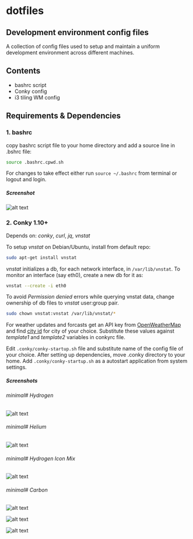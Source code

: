 # dotfiles
## Development environment config files

A collection of config files used to setup and maintain a uniform development environment across different machines.

## Contents
- bashrc script
- Conky config
- i3 tiling WM config

## Requirements & Dependencies
### 1. bashrc
   copy bashrc script file to your home directory and add a source line in
.bshrc file:
   ```bash
source .bashrc.cpwd.sh
   ```
   For changes to take effect either run ```source ~/.bashrc``` from terminal or logout and login.

   ##### Screenshot

   ![alt text](https://github.com/cod3g3nki/dotfiles/raw/master/shell-shot.png "Bash prompt")

### 2. Conky 1.10+
   Depends on: *conky*, *curl*, *jq*, *vnstat*

   To setup *vnstat* on Debian/Ubuntu, install from default repo:  
   ```bash
sudo apt-get install vnstat
   ```
   *vnstat* initializes a db, for each network interface, in
   ```/var/lib/vnstat```. To monitor an interface (say eth0), create a new db for it as:

   ```bash
vnstat --create -i eth0
   ```
   To avoid *Permission denied* errors while querying vnstat data, change
ownership of db files to *vnstat* user:group pair.  
   ```bash
sudo chown vnstat:vnstat /var/lib/vnstat/*
   ```
   For weather updates and forcasts get an API key from [OpenWeatherMap](https://openweathermap.org "OpenWeatherMap's Homepage")
   and find [city id](http://openweathermap.org/help/city_list.txt "City ID List")  for city of your choice. Substitute these values against
   *template1* and *template2* variables in conkyrc file.

   Edit ```.conky/conky-startup.sh``` file and substitute name of the config
   file of your choice.
   After setting up dependencies, move .conky directory to your home. Add
   ```.conky/conky-startup.sh``` as a autostart application from system settings.

   ##### Screenshots
   ###### minimal# Hydrogen
   ![alt text](https://github.com/cod3g3nki/dotfiles/raw/master/conkyrc_minH_shot.png ".conkyrc_minH")

   ###### minimal# Helium
   ![alt text](https://github.com/cod3g3nki/dotfiles/raw/master/conkyrc_minHe_shot.png ".conkyrc_minHe")

   ###### minimal# Hydrogen Icon Mix
   ![alt text](https://github.com/cod3g3nki/dotfiles/raw/master/conkyrc_minH_mix_shot.png ".conkyrc_minH_mix")

   ###### minimal# Carbon
   ![alt text](https://github.com/cod3g3nki/dotfiles/raw/master/conkyrc_mixC12_shot.png ".conkyrc_mixC12")

   ![alt text](https://github.com/cod3g3nki/dotfiles/raw/master/conkyrc_mixC13_shot.png ".conkyrc_mixC13")

   ![alt text](https://github.com/cod3g3nki/dotfiles/raw/master/conkyrc_mixC14_shot.png ".conkyrc_mixC14")

